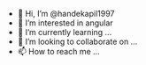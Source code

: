 - 👋 Hi, I’m @handekapil1997
- 👀 I’m interested in angular
- 🌱 I’m currently learning ...
- 💞️ I’m looking to collaborate on ...
- 📫 How to reach me ...

<!---
handekapil1997/handekapil1997 is a ✨ special ✨ repository because its `README.md` (this file) appears on your GitHub profile.
You can click the Preview link to take a look at your changes.
--->

